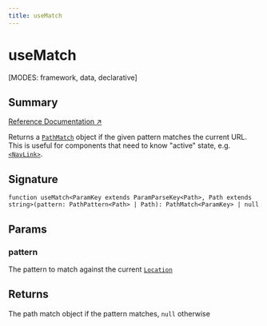```yaml
---
title: useMatch
---
```


# useMatch

<!--
⚠️ ⚠️ IMPORTANT ⚠️ ⚠️ 

Thank you for helping improve our documentation!

This file is auto-generated from the JSDoc comments in the source
code, so please edit the JSDoc comments in the file below and this
file will be re-generated once those changes are merged.

https://github.com/remix-run/react-router/blob/main/packages/react-router/lib/hooks.tsx
-->

[MODES: framework, data, declarative]

## Summary

[Reference Documentation ↗](https://api.reactrouter.com/v7/functions/react_router.useMatch.html)

Returns a [`PathMatch`](https://api.reactrouter.com/v7/interfaces/react_router.PathMatch.html) object if the given pattern matches the current URL.
This is useful for components that need to know "active" state, e.g.
[`<NavLink>`](../components/NavLink).

## Signature

```tsx
function useMatch<ParamKey extends ParamParseKey<Path>, Path extends string>(pattern: PathPattern<Path> | Path): PathMatch<ParamKey> | null
```

## Params

### pattern

The pattern to match against the current [`Location`](https://api.reactrouter.com/v7/interfaces/react_router.Location.html)

## Returns

The path match object if the pattern matches, `null` otherwise

